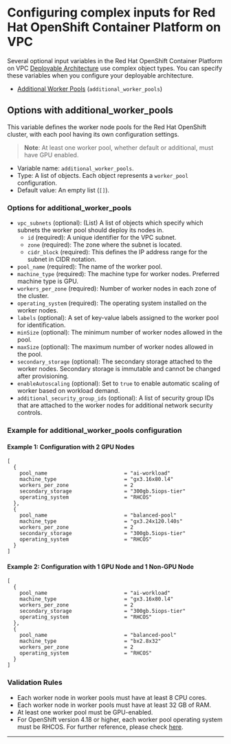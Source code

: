 # Configuring complex inputs for Red Hat OpenShift Container Platform on VPC

Several optional input variables in the Red Hat OpenShift Container Platform on VPC [Deployable Architecture](https://cloud.ibm.com/catalog#deployable_architecture) use complex object types. You can specify these variables when you configure your deployable architecture.

- [Additional Worker Pools](#options-with-additional-worker-pools) (`additional_worker_pools`)


## Options with additional_worker_pools <a name="options-with-additional-worker-pools"></a>

This variable defines the worker node pools for the Red Hat OpenShift cluster, with each pool having its own configuration settings.
> **Note**: At least one worker pool, whether default or additional, must have GPU enabled.

- Variable name: `additional_worker_pools`.
- Type: A list of objects. Each object represents a `worker_pool` configuration.
- Default value: An empty list (`[]`).

### Options for additional_worker_pools

- `vpc_subnets` (optional): (List) A list of objects which specify which subnets the worker pool should deploy its nodes in.
  - `id` (required): A unique identifier for the VPC subnet.
  - `zone` (required): The zone where the subnet is located.
  - `cidr_block` (required): This defines the IP address range for the subnet in CIDR notation.
- `pool_name` (required): The name of the worker pool.
- `machine_type` (required): The machine type for worker nodes. Preferred machine type is GPU.
- `workers_per_zone` (required): Number of worker nodes in each zone of the cluster.
- `operating_system` (required): The operating system installed on the worker nodes.
- `labels` (optional): A set of key-value labels assigned to the worker pool for identification.
- `minSize` (optional): The minimum number of worker nodes allowed in the pool.
- `maxSize` (optional): The maximum number of worker nodes allowed in the pool.
- `secondary_storage` (optional): The secondary storage attached to the worker nodes. Secondary storage is immutable and cannot be changed after provisioning.
- `enableAutoscaling` (optional): Set to `true` to enable automatic scaling of worker based on workload demand.
- `additional_security_group_ids` (optional): A list of security group IDs that are attached to the worker nodes for additional network security controls.

### Example for additional_worker_pools configuration

#### Example 1: Configuration with 2 GPU Nodes
```hcl
[
  {
    pool_name                         = "ai-workload"
    machine_type                      = "gx3.16x80.l4"
    workers_per_zone                  = 2
    secondary_storage                 = "300gb.5iops-tier"
    operating_system                  = "RHCOS"
  },
  {
    pool_name                         = "balanced-pool"
    machine_type                      = "gx3.24x120.l40s"
    workers_per_zone                  = 2
    secondary_storage                 = "300gb.5iops-tier"
    operating_system                  = "RHCOS"
  }
]
```
#### Example 2: Configuration with 1 GPU Node and 1 Non-GPU Node

```hcl
[
  {
    pool_name                         = "ai-workload"
    machine_type                      = "gx3.16x80.l4"
    workers_per_zone                  = 2
    secondary_storage                 = "300gb.5iops-tier"
    operating_system                  = "RHCOS"
  },
  {
    pool_name                         = "balanced-pool"
    machine_type                      = "bx2.8x32"
    workers_per_zone                  = 2
    operating_system                  = "RHCOS"
  }
]
```
### Validation Rules

- Each worker node in worker pools must have at least 8 CPU cores.
- Each worker node in worker pools must have at least 32 GB of RAM.
- At least one worker pool must be GPU-enabled.
- For OpenShift version 4.18 or higher, each worker pool operating system must be RHCOS.
For further reference, please check [here](https://cloud.ibm.com/docs/openshift?topic=openshift-ai-addon-install&interface=ui).
---
